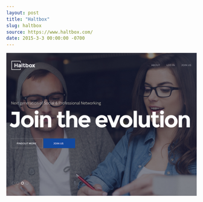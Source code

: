```yaml
---
layout: post 
title: "Haltbox"
slug: haltbox
source: https://www.haltbox.com/
date: 2015-3-3 00:00:00 -0700
---
```


<img src="/screenshots/haltbox.jpg">
